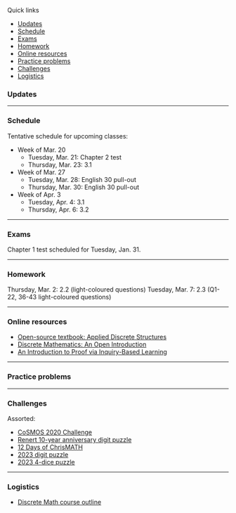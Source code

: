 Quick links

  * [Updates](#updates)
  * [Schedule](#schedule)
  * [Exams](#exams)
  * [Homework](#homework)
  * [Online resources](#online-resources)
  * [Practice problems](#practice-problems)
  * [Challenges](#challenges)
  * [Logistics](#logistics)



### Updates


---


### Schedule

Tentative schedule for upcoming classes:

<!--
  * Week of Jan. 30
    * Tuesday, Jan. 31: 1.1-1.2
    * Thursday, Feb. 2: 1.2-1.3
  * Week of Feb. 6
    * Tuesday, Feb. 7: Chapter 1 test
    * Thursday, Feb. 9: 2.1
  * Week of Feb. 13
    * Tuesday, Feb. 14: 2.1-2.2
    * Thursday, Feb. 16: Model UN
  * Week of Feb. 20
    * Tuesday, Feb. 21: February Break
    * Thursday, Feb. 23: February Break
  * Week of Feb. 27
    * Tuesday, Feb. 28: 2.2
    * Thursday, Mar. 2: 2.3
  * Week of Mar. 6
    * Tuesday, Mar. 7: 2.3, Lewis Carroll puzzles, 2.4
    * Thursday, Mar. 9: Knights and knaves, 2.4
  * Week of Mar. 13
    * Tuesday, Mar. 14: pi Day (pidokus)
    * Thursday, Mar. 16: Chapter 2 review, 2.5
-->

  * Week of Mar. 20
    * Tuesday, Mar. 21: Chapter 2 test
    * Thursday, Mar. 23: 3.1
  * Week of Mar. 27
    * Tuesday, Mar. 28: English 30 pull-out
    * Thursday, Mar. 30: English 30 pull-out
  * Week of Apr. 3
    * Tuesday, Apr. 4: 3.1
    * Thursday, Apr. 6: 3.2



---

### Exams

Chapter 1 test scheduled for Tuesday, Jan. 31.


---

### Homework

<!--
Thursday, Feb. 2: 1.1 and half of 1.2 (light-coloured questions)
Tuesday, Feb. 7: Rest of 1.2 and all of 1.3 (light-coloured questions)
Tuesday, Feb. 14: 2.1 (light-coloured questions up to 47)
Tuesday, Feb. 21: 2.1 (rest of light-coloured questions)
-->

Thursday, Mar. 2: 2.2 (light-coloured questions)
Tuesday, Mar. 7: 2.3 (Q1-22, 36-43 light-coloured questions)



<!--
1.2) 3, 5, 6, 12, 15, 19, 20, 27, 32, 46, 57, 58
-->

<!--
Specific homework for Monday, May 16:
  * Fill out the <a href="https://forms.gle/tTdUvnsKvuTmS2wG9">End of Year feedback form </a>
-->

<!--
Homework expectations: about 40 minutes/day on average
-->

---

### Online resources

<!--
* <a href="https://lyryx.com/wp-content/uploads/2018/01/Nicholson-OpenLAWA-2018A.pdf"> Open-source textbook used for this class </a>
-->

* <a href="https://discretemath.org/ads-latex/ads.pdf">Open-source textbook: Applied Discrete Structures</a>
* <a href="https://discrete.openmathbooks.org/dmoi3.html">Discrete Mathematics: An Open Introduction</a>
* <a href="http://danaernst.com/IBL-IntroToProof/IBLIntroToProof-MAAPressSpring2022.pdf">An Introduction to Proof via Inquiry-Based Learning</a>

---

### Practice problems


---

### Challenges 


Assorted:
* <a href="https://vincentchan02.wixsite.com/cosmospuzzle"> CoSMOS 2020 Challenge</a> 
* <a href="https://vchan2.github.io/Challenges/10_2022_2023_digit_puzzle.pdf">Renert 10-year anniversary digit puzzle</a>
* <a href="https://renertmath.github.io/Challenges/12Days2022.html">12 Days of ChrisMATH</a>
* <a href="https://vchan2.github.io/Challenges/digit_puzzle_2023.pdf">2023 digit puzzle</a>
* <a href="https://vchan2.github.io/Challenges/digit_puzzle_2023_4dice.pdf">2023 4-dice puzzle</a>



---

### Logistics

* <a href="https://vchan2.github.io/2022DiscreteMath/Discrete_Math-Course_outline.pdf">Discrete Math course outline</a>


